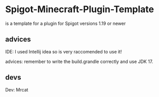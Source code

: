 # Spigot-Minecraft-Plugin-Template
is a template for a plugin for Spigot versions 1.19 or newer

advices
-

IDE: I used Intellij idea so is very raccomended to use it!

advices: remember to write the build.grandle correctly and use JDK 17.


devs
-

Dev: Mrcat
